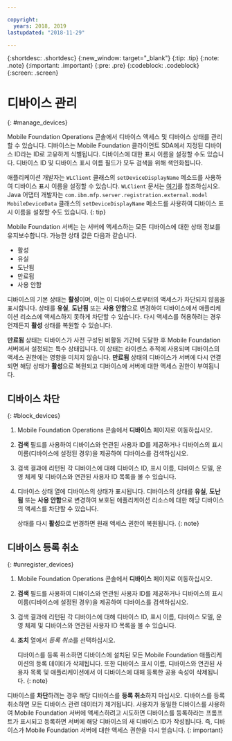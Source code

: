 ```yaml
---

copyright:
  years: 2018, 2019
lastupdated: "2018-11-29"

---
```


{:shortdesc: .shortdesc}
{:new_window: target="_blank"}
{:tip: .tip}
{:note: .note}
{:important: .important}
{:pre: .pre}
{:codeblock: .codeblock}
{:screen: .screen}

# 디바이스 관리
{: #manage_devices}

Mobile Foundation Operations 콘솔에서 디바이스 액세스 및 디바이스 상태를 관리할 수 있습니다. 디바이스는 Mobile Foundation 클라이언트 SDA에서 지정된 디바이스 ID라는 ID로 고유하게 식별됩니다. 디바이스에 대한 표시 이름을 설정할 수도 있습니다. 디바이스 ID 및 디바이스 표시 이름 필드가 모두 검색을 위해 색인화됩니다.

애플리케이션 개발자는 `WLClient` 클래스의 `setDeviceDisplayName` 메소드를 사용하여 디바이스 표시 이름을 설정할 수 있습니다. `WLClient` 문서는 [여기](https://mobilefirstplatform.ibmcloud.com/tutorials/en/foundation/8.0/api/client-side-api/javascript/client/)를 참조하십시오. Java 어댑터 개발자는 `com.ibm.mfp.server.registration.external.model MobileDeviceData` 클래스의 `setDeviceDisplayName` 메소드를 사용하여 디바이스 표시 이름을 설정할 수도 있습니다. 
{: tip}

Mobile Foundation 서버는 는 서버에 액세스하는 모든 디바이스에 대한 상태 정보를 유지보수합니다. 
가능한 상태 값은 다음과 같습니다.
* 활성
* 유실 
* 도난됨
* 만료됨 
* 사용 안함
  
디바이스의 기본 상태는 **활성**이며, 이는 이 디바이스로부터의 액세스가 차단되지 않음을 표시합니다. 상태를 **유실**, **도난됨** 또는 **사용 안함**으로 변경하여 디바이스에서 애플리케이션 리소스에 액세스하지 못하게 차단할 수 있습니다. 다시 액세스를 허용하려는 경우 언제든지 **활성** 상태를 복원할 수 있습니다. 

**만료됨** 상태는 디바이스가 사전 구성된 비활동 기간에 도달한 후 Mobile Foundation 서버에서 설정되는 특수 상태입니다. 이 상태는 라이센스 추적에 사용되며 디바이스의 액세스 권한에는 영향을 미치지 않습니다. **만료됨** 상태의 디바이스가 서버에 다시 연결되면 해당 상태가 **활성**으로 복원되고 디바이스에 서버에 대한 액세스 권한이 부여됩니다.

## 디바이스 차단
{: #block_devices}

1. Mobile Foundation Operations 콘솔에서 **디바이스** 페이지로 이동하십시오.
2. **검색** 필드를 사용하여 디바이스와 연관된 사용자 ID를 제공하거나 디바이스의 표시 이름(디바이스에 설정된 경우)을 제공하여 디바이스를 검색하십시오.
3. 검색 결과에 리턴된 각 디바이스에 대해 디바이스 ID, 표시 이름, 디바이스 모델, 운영 체제 및 디바이스와 연관된 사용자 ID 목록을 볼 수 있습니다.
4. 디바이스 상태 열에 디바이스의 상태가 표시됩니다. 디바이스의 상태를 **유실**, **도난됨** 또는 **사용 안함**으로 변경하여 보호된 애플리케이션 리소스에 대한 해당 디바이스의 액세스를 차단할 수 있습니다. 
   
   상태를 다시 **활성**으로 변경하면 원래 액세스 권한이 복원됩니다.
   {: note}


## 디바이스 등록 취소
{: #unregister_devices}

1. Mobile Foundation Operations 콘솔에서 **디바이스** 페이지로 이동하십시오.
2. **검색** 필드를 사용하여 디바이스와 연관된 사용자 ID를 제공하거나 디바이스의 표시 이름(디바이스에 설정된 경우)을 제공하여 디바이스를 검색하십시오.
3. 검색 결과에 리턴된 각 디바이스에 대해 디바이스 ID, 표시 이름, 디바이스 모델, 운영 체제 및 디바이스와 연관된 사용자 ID 목록을 볼 수 있습니다.
4. **조치** 열에서 *등록 취소*를 선택하십시오.

   디바이스를 등록 취소하면 디바이스에 설치된 모든 Mobile Foundation 애플리케이션의 등록 데이터가 삭제됩니다. 또한 디바이스 표시 이름, 디바이스와 연관된 사용자 목록 및 애플리케이션에서 이 디바이스에 대해 등록한 공용 속성이 삭제됩니다.
   {: note}


디바이스를 **차단**하려는 경우 해당 디바이스를 **등록 취소**하지 마십시오. 디바이스를 등록 취소하면 모든 디바이스 관련 데이터가 제거됩니다. 사용자가 동일한 디바이스를 사용하여 Mobile Foundation 서버에 액세스하려고 시도하면 디바이스를 등록하라는 프롬프트가 표시되고 등록하면 서버에 해당 디바이스의 새 디바이스 ID가 작성됩니다. 즉, 디바이스가 Mobile Foundation 서버에 대한 액세스 권한을 다시 얻습니다. 
{: important}
